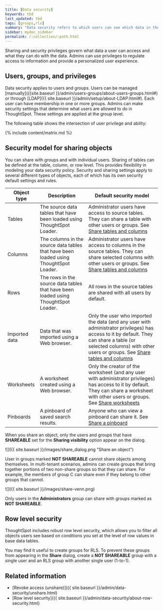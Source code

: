 ```yaml
---
title: [Data security]
keywords: tbd
last_updated: tbd
tags: [groups,rls]
summary: "Data security refers to which users can see which data in the ThoughtSpot application."
sidebar: mydoc_sidebar
permalink: /:collection/:path.html
---
```

Sharing and security privileges govern what data a user can access and what they
can do with the data. Admins can use privileges to regulate access to
information and provide a personalized user experience.

## Users, groups, and privileges

Data security applies to users and groups. Users can be managed [manually]({{site.baseurl }}/admin/users-groups/about-users-groups.html#) or through
[LDAP]({{ site.baseurl }}/admin/setup/about-LDAP.html#). Each user can have
membership in one or more groups. Admins can make security settings that
determine what users are allowed to do in ThoughtSpot. These settings are
applied at the group level.

The following table shows the intersection of user privilege and ability:

{% include content/matrix.md %}


## Security model for sharing objects

You can share with groups and with individual users. Sharing of tables can be
defined at the table, column, or row level. This provides flexibility in
modeling your data security policy. Security and sharing settings apply to
several different types of objects, each of which has its own security default
settings and rules.

|Object type|Description|Default security model|
|-----------|-----------|----------------------|
|Tables|The source data tables that have been loaded using ThoughtSpot Loader.|Administrator users have access to source tables. They can share a table with other users or groups. See [Share tables and columns](share-source-tables.html#)|
|Columns|The columns in the source data tables that have been loaded using ThoughtSpot Loader.|Administrator users have access to columns in the source tables. They can share selected columns with other users or groups. See [Share tables and columns](share-source-tables.html#)|
|Rows|The rows in the source data tables that have been loaded using ThoughtSpot Loader.|All rows in the source tables are shared with all users by default. |
|Imported data|Data that was imported using a Web browser.|Only the user who imported the data (and any user with administrator privileges) has access to it by default. They can share a table (or selected columns) with other users or groups. See [Share tables and columns](share-source-tables.html#)|
|Worksheets|A worksheet created using a Web browser.|Only the creator of the worksheet (and any user with administrator privileges) has access to it by default. They can share a worksheet with other users or groups. See [Share worksheets](share-worksheets.html)|
|Pinboards|A pinboard of saved search results.|Anyone who can view a pinboard can share it. See [Share a pinboard](share-pinboards.html)|

When you share an object, only the users and groups that have **SHAREABLE** set
for the **Sharing visibility** option appear on the dialog.

![]({{ site.baseurl }}/images/share_dialog.png "Share an object")

User in groups marked **NOT SHAREABLE** cannot share objects among themselves.
In multi-tenant scenarios, admins can create groups that bring together portions
of two non-share groups so that they can share. For example, the members of
group C can share even if they belong to other groups that cannot.

![]({{ site.baseurl }}/images/share-venn.png)

Only users in the **Administrators** group can share with groups marked as **NOT
SHAREABLE**.

## Row level security

ThoughtSpot includes robust row level security, which allows you to filter all
objects users see based on conditions you set at the level of row values in base
data tables.

You may find it useful to create groups for RLS. To prevent these groups from
appearing in the **Share** dialog, create a **NOT SHAREABLE** group with a single
user and an RLS group with another single user (1-to-1).

## Related information

-   [Revoke access (unshare)]({{ site.baseurl }}/admin/data-security/unshare.html)  
-   [Row level security]({{ site.baseurl }}/admin/data-security/about-row-security.html)  
